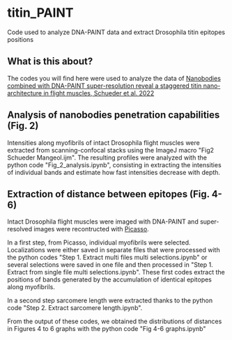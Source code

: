 # titin_PAINT
Code used to analyze DNA-PAINT data and extract Drosophila titin epitopes positions

## What is this about?

The codes you will find here were used to analyze the data of [Nanobodies combined with DNA-PAINT super-resolution reveal a staggered titin nano-architecture in flight muscles, Schueder et al. 2022](https://www.biorxiv.org/content/10.1101/2022.04.14.488306v1)

## Analysis of nanobodies penetration capabilities (Fig. 2)

Intensities along myofibrils of intact Drosophila flight muscles were extracted from scanning-confocal stacks using the ImageJ macro "Fig2 Schueder Mangeol.ijm". The resulting profiles were analyzed with the python code "Fig_2_analysis.ipynb", consisting in extracting the intensities of individual bands and estimate how fast intensities decrease with depth.

## Extraction of distance between epitopes (Fig. 4-6)

Intact Drosophila flight muscles were imaged with DNA-PAINT and super-resolved images were recontructed with [Picasso](https://github.com/jungmannlab/picasso).

In a first step, from Picasso, individual myofibrils were selected. Localizations were either saved in separate files that were processed with the python codes "Step 1. Extract multi files multi selections.ipynb" or several selections were saved in one file and then processed in "Step 1. Extract from single file multi selections.ipynb".
These first codes extract the positions of bands generated by the accumulation of identical epitopes along myofibrils.

In a second step sarcomere length were extracted thanks to the python code "Step 2. Extract sarcomere length.ipynb".

From the output of these codes, we obtained the distributions of distances in Figures 4 to 6 graphs with the python code "Fig 4-6 graphs.ipynb"
